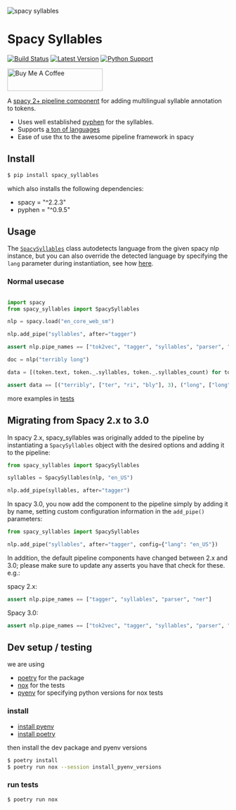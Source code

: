 ![spacy syllables](https://raw.githubusercontent.com/sloev/spacy-syllables/master/header.jpg)

# Spacy Syllables

[![Build Status](https://travis-ci.org/sloev/spacy-syllables.svg?branch=master)](https://travis-ci.org/sloev/spacy-syllables) [![Latest Version](https://img.shields.io/pypi/v/spacy-syllables.svg)](https://pypi.python.org/pypi/spacy-syllables) [![Python Support](https://img.shields.io/pypi/pyversions/spacy-syllables.svg)](https://pypi.python.org/pypi/spacy-syllables)

<a href="https://www.buymeacoffee.com/sloev" target="_blank"><img src="https://cdn.buymeacoffee.com/buttons/default-pink.png" alt="Buy Me A Coffee" height="51px" width="217px"></a>

A [spacy 2+ pipeline component](https://spacy.io/universe/category/pipeline) for adding multilingual syllable annotation to tokens. 

* Uses well established [pyphen](https://github.com/Kozea/Pyphen) for the syllables.
* Supports [a ton of languages](https://github.com/Kozea/Pyphen/tree/master/pyphen/dictionaries)
* Ease of use thx to the awesome pipeline framework in spacy

## Install

```bash
$ pip install spacy_syllables
```

which also installs the following dependencies:

* spacy = "^2.2.3"
* pyphen = "^0.9.5"

## Usage

The [`SpacySyllables`](spacy_syllables/__init__.py) class autodetects language from the given spacy nlp instance, but you can also override the detected language by specifying the `lang` parameter during instantiation, see how [here](tests/test_all.py).

### Normal usecase

```python

import spacy
from spacy_syllables import SpacySyllables

nlp = spacy.load("en_core_web_sm")

nlp.add_pipe("syllables", after="tagger")

assert nlp.pipe_names == ["tok2vec", "tagger", "syllables", "parser", "ner", "attribute_ruler", "lemmatizer"]

doc = nlp("terribly long")

data = [(token.text, token._.syllables, token._.syllables_count) for token in doc]

assert data == [("terribly", ["ter", "ri", "bly"], 3), ("long", ["long"], 1)]

```

more examples in [tests](tests/test_all.py)

## Migrating from Spacy 2.x to 3.0

In spacy 2.x, spacy_syllables was originally added to the pipeline by instantiating a `SpacySyllables` object with the desired options and adding it to the pipeline: 

```python
from spacy_syllables import SpacySyllables

syllables = SpacySyllables(nlp, "en_US")

nlp.add_pipe(syllables, after="tagger")
```

In spacy 3.0, you now add the component to the pipeline simply by adding it by name, setting custom configuration information in the `add_pipe()` parameters:
```python
from spacy_syllables import SpacySyllables

nlp.add_pipe("syllables", after="tagger", config={"lang": "en_US"})
```



In addition, the default pipeline components have changed between 2.x and 3.0; please make sure to update any asserts you have that check for these.
e.g.:

spacy 2.x:
```python
assert nlp.pipe_names == ["tagger", "syllables", "parser", "ner"]
```

Spacy 3.0:
```python
assert nlp.pipe_names == ["tok2vec", "tagger", "syllables", "parser", "ner", "attribute_ruler", "lemmatizer"]
```

## Dev setup / testing

we are using
* [poetry](https://python-poetry.org/) for the package
* [nox](https://github.com/theacodes/nox) for the tests
* [pyenv](https://github.com/pyenv/pyenv) for specifying python versions for nox tests

### install

* [install pyenv](https://github.com/pyenv/pyenv#installation)
* [install poetry](https://python-poetry.org/docs/#installation)

then install the dev package and pyenv versions

```bash
$ poetry install
$ poetry run nox --session install_pyenv_versions
```

### run tests

```bash
$ poetry run nox
```
